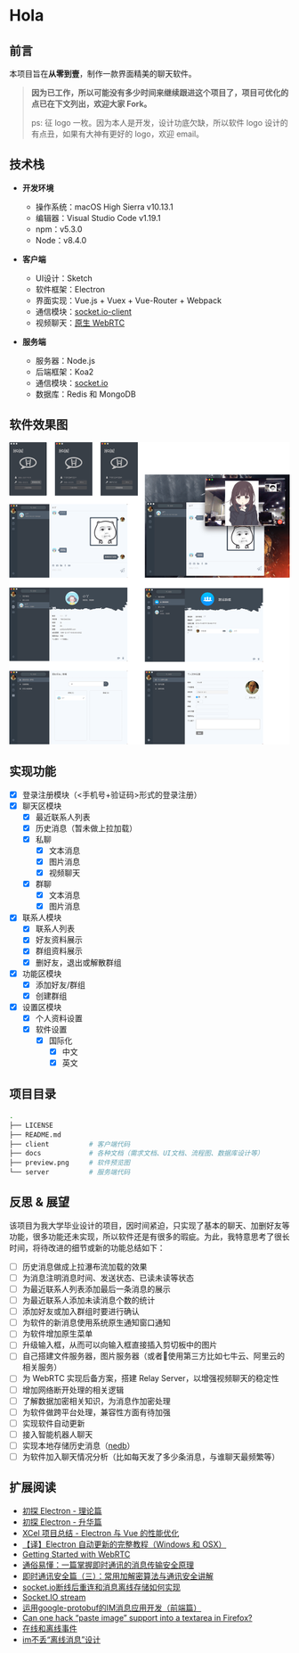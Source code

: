 # Hola

## 前言

本项目旨在**从零到壹**，制作一款界面精美的聊天软件。

> **因为已工作，所以可能没有多少时间来继续跟进这个项目了，项目可优化的点已在下文列出，欢迎大家 Fork。**
> 
> ps: 征 logo 一枚。因为本人是开发，设计功底欠缺，所以软件 logo 设计的有点丑，如果有大神有更好的 logo，欢迎 email。

## 技术栈

* **开发环境**
	* 操作系统：macOS High Sierra v10.13.1
	* 编辑器：Visual Studio Code v1.19.1
	* npm：v5.3.0
	* Node：v8.4.0

* **客户端**
	* UI设计：Sketch
	* 软件框架：Electron
	* 界面实现：Vue.js + Vuex + Vue-Router + Webpack
	* 通信模块：[socket.io-client](https://github.com/socketio/socket.io-client)
	* 视频聊天：[原生 WebRTC](https://www.html5rocks.com/en/tutorials/webrtc/basics/)

* **服务端**
	* 服务器：Node.js
	* 后端框架：Koa2
	* 通信模块：[socket.io](https://github.com/socketio/socket.io) 
	* 数据库：Redis 和 MongoDB

## 软件效果图

![效果图](./preview.png)

## 实现功能

- [x] 登录注册模块（<手机号+验证码>形式的登录注册）
- [x] 聊天区模块
	- [x] 最近联系人列表
	- [x] 历史消息（暂未做上拉加载）
	- [x] 私聊
		- [x] 文本消息
		- [x] 图片消息
		- [x] 视频聊天
	- [x] 群聊
		- [x] 文本消息
		- [x] 图片消息
- [x] 联系人模块
	- [x] 联系人列表
	- [x] 好友资料展示
	- [x] 群组资料展示
	- [x] 删好友，退出或解散群组
- [x] 功能区模块
	- [x] 添加好友/群组
	- [x] 创建群组
- [x] 设置区模块
	- [x] 个人资料设置
	- [x] 软件设置
		- [x] 国际化
			- [x] 中文
			- [x] 英文

## 项目目录

```bash
.
├── LICENSE         
├── README.md
├── client          # 客户端代码
├── docs            # 各种文档（需求文档、UI文档、流程图、数据库设计等）
├── preview.png     # 软件预览图
└── server          # 服务端代码
```

## 反思 & 展望

该项目为我大学毕业设计的项目，因时间紧迫，只实现了基本的聊天、加删好友等功能，很多功能还未实现，所以软件还是有很多的瑕疵。为此，我特意思考了很长时间，将待改进的细节或新的功能总结如下：

- [ ] 历史消息做成上拉瀑布流加载的效果
- [ ] 为消息注明消息时间、发送状态、已读未读等状态
- [ ] 为最近联系人列表添加最后一条消息的展示
- [ ] 为最近联系人添加未读消息个数的统计
- [ ] 添加好友或加入群组时要进行确认
- [ ] 为软件的新消息使用系统原生通知窗口通知
- [ ] 为软件增加原生菜单
- [ ] 升级输入框，从而可以向输入框直接插入剪切板中的图片
- [ ] 自己搭建文件服务器，图片服务器（或者使用第三方比如七牛云、阿里云的相关服务）
- [ ] 为 WebRTC 实现后备方案，搭建 Relay Server，以增强视频聊天的稳定性
- [ ] 增加网络断开处理的相关逻辑
- [ ] 了解数据加密相关知识，为消息作加密处理
- [ ] 为软件做跨平台处理，兼容性方面有待加强
- [ ] 实现软件自动更新
- [ ] 接入智能机器人聊天
- [ ] 实现本地存储历史消息（[nedb](https://github.com/louischatriot/nedb)）
- [ ] 为软件加入聊天情况分析（比如每天发了多少条消息，与谁聊天最频繁等）

## 扩展阅读

* [初探 Electron - 理论篇](http://jartto.wang/2018/01/03/first-exploration-electron/)
* [初探 Electron - 升华篇](http://jartto.wang/2018/01/04/first-exploration-electron-2/)
* [XCel 项目总结 - Electron 与 Vue 的性能优化](https://segmentfault.com/a/1190000007665162)
* [【译】Electron 自动更新的完整教程（Windows 和 OSX）](https://segmentfault.com/a/1190000007616641)
* [Getting Started with WebRTC](https://www.html5rocks.com/en/tutorials/webrtc/basics/)
* [通俗易懂：一篇掌握即时通讯的消息传输安全原理](http://www.52im.net/thread-970-1-1.html)
* [即时通讯安全篇（三）：常用加解密算法与通讯安全讲解](http://www.52im.net/thread-219-1-1.html)
* [socket.io断线后重连和消息离线存储如何实现](https://cnodejs.org/topic/57f0fe5ace6d47326a822dc0)
* [Socket.IO stream](https://www.npmjs.com/package/socket.io-stream)
* [运用google-protobuf的IM消息应用开发（前端篇）](http://www.cnblogs.com/1wen/p/6509253.html)
* [Can one hack “paste image” support into a textarea in Firefox?](https://stackoverflow.com/questions/14151018/can-one-hack-paste-image-support-into-a-textarea-in-firefox)
* [在线和离线事件](https://developer.mozilla.org/zh-CN/docs/Web/API/NavigatorOnLine/Online_and_offline_events)
* [im不丢“离线消息”设计](https://blog.csdn.net/wufaliang003/article/details/78638478)